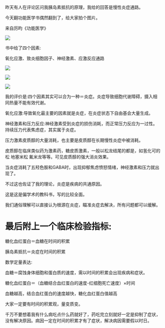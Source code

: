 昨天有人在评论区问我胰岛素抵抗的原理，我给的回答是慢性炎症通路。

今天翻功能医学书偶然翻到了，给大家拍个图片。

来自厉昀《功能医学》

![](https://picx.zhimg.com/v2-39f8ce1660d2967d93ac2ae5e108af0d_720w.jpg?source=d16d100b)

书中给了四个因素:

氧化应激、致炎细胞因子、神经激素、应激反应通路

![](https://pic1.zhimg.com/v2-22ffc0fc1c0154a87835d78c09263a96_720w.jpg?source=d16d100b)




![](https://pic1.zhimg.com/v2-ff0906d992efba2d377cbc5623b4d63c_720w.jpg?source=d16d100b)




![](https://pic1.zhimg.com/v2-33454e4707cc34861e72d2a9df0dbf7e_720w.jpg?source=d16d100b)

我的评价是:四个因素其实可以合为一种＝炎症。炎症导致细胞代谢障碍，摄入相同热量不能有效代谢。

氧化应激:导致氧化最主要的因素就是炎症，在炎症状态下自由基会大量生成。

神经激素和压力反应:神经激素受到炎症的损伤消耗，而正常压力反应为一过性。持续压力代表焦虑症，其实属于炎症。

压力激素皮质醇的大量消耗，也主要是皮质醇在长期慢性炎症中被消耗。

皮质醇在临床类似药为激素药，糖皮质激素，一般以松龙结尾的都是，如氢化可的松 地塞米松  氟米龙等等。可见皮质醇的强大消炎效果。

当炎症消耗了五羟色胺和GABA时，出现抑郁焦虑愤怒情绪，神经激素和压力就出现了。

不过这也佐证了我的理论，炎症是疾病的共通原因。

这是这是偏学术的教科书，写的比较全面。

我们通俗理解可以直接认为根源在炎症，瞄准炎症去解决，所有问题都可以缓解。

# 最后附上一个临床检验指标:

糖化血红蛋白＝血糖在时间的积累

胰岛素抵抗＝炎症在时间的积累

数学定量表达:

血糖＝腐蚀身体细胞和蛋白质的速度，需以时间的积累会出现疾病和症状。

糖化血红蛋白＝（血糖结合血红蛋白的速度-红细胞死亡速度）×时间

血糖越高，结合血红蛋白的速度越快，糖化血红蛋白值越高

大家一定要有时间的积累观，量变质变。

千万不要想着我有什么病吃点什么药就好了，药吃完立刻就好一定是抑制了症状，没有解决原因。病因一定在时间的积累才有了症状，解决病因需要假以时日。
